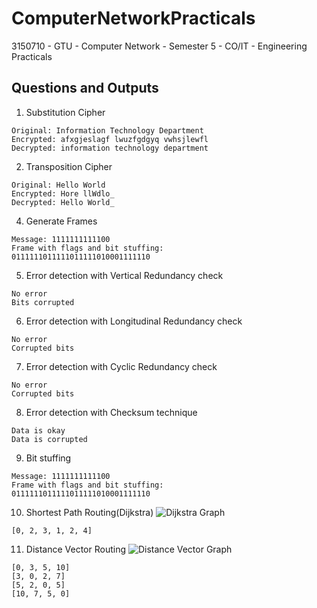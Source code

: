 # ComputerNetworkPracticals
3150710 - GTU - Computer Network - Semester 5 - CO/IT - Engineering Practicals

## Questions and Outputs
1. Substitution Cipher
```
Original: Information Technology Department
Encrypted: afxgjeslagf lwuzfgdgyq vwhsjlewfl
Decrypted: information technology department
```
2. Transposition Cipher
```
Original: Hello World
Encrypted: Hore llWdlo_
Decrypted: Hello World_
```
4. Generate Frames
```
Message: 1111111111100
Frame with flags and bit stuffing: 
0111111011111011111010001111110
```
5. Error detection with Vertical Redundancy check
```
No error
Bits corrupted
```
6. Error detection with Longitudinal Redundancy check
```
No error
Corrupted bits
```
7. Error detection with Cyclic Redundancy check
```
No error
Corrupted bits
```
8. Error detection with Checksum technique
```
Data is okay
Data is corrupted
```
9. Bit stuffing
```
Message: 1111111111100
Frame with flags and bit stuffing: 
0111111011111011111010001111110
```
10. Shortest Path Routing(Dijkstra)
![Dijkstra Graph](prac_10.png)
```
[0, 2, 3, 1, 2, 4]
```
11. Distance Vector Routing
![Distance Vector Graph](prac_11.png)
```
[0, 3, 5, 10]
[3, 0, 2, 7]
[5, 2, 0, 5]
[10, 7, 5, 0]
```
